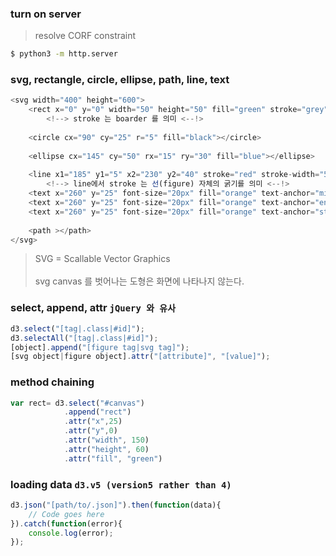 ### turn on server
> resolve CORF constraint
~~~bash
$ python3 -m http.server
~~~

### svg, rectangle, circle, ellipse, path, line, text
~~~javascript
<svg width="400" height="600">
	<rect x="0" y="0" width="50" height="50" fill="green" stroke="grey" stroke-width="5px"></rect>
		<!--> stroke 는 boarder 를 의미 <--!>
  	
	<circle cx="90" cy="25" r="5" fill="black"></circle>
  	
	<ellipse cx="145" cy="50" rx="15" ry="30" fill="blue"></ellipse>
  	
	<line x1="185" y1="5" x2="230" y2="40" stroke="red" stroke-width="5"></line>
  		<!--> line에서 stroke 는 선(figure) 자체의 굵기를 의미 <--!>
	<text x="260" y="25" font-size="20px" fill="orange" text-anchor="middle"> Hellow World</text>
  	<text x="260" y="25" font-size="20px" fill="orange" text-anchor="end"> Hellow World</text>
  	<text x="260" y="25" font-size="20px" fill="orange" text-anchor="start"> Hellow World</text>
  	
	<path ></path>
</svg>
~~~
> SVG = Scallable Vector Graphics 
<br></br>
> svg canvas 를 벗어나는 도형은 화면에 나타나지 않는다. 

### select, append, attr ``` jQuery 와 유사 ```
~~~javascript
d3.select("[tag|.class|#id]"); 
d3.selectAll("[tag|.class|#id]");
[object].append("[figure tag|svg tag]");
[svg object|figure object].attr("[attribute]", "[value]");
~~~

### method chaining
~~~javascript
var rect= d3.select("#canvas")
            .append("rect")
            .attr("x",25)
            .attr("y",0)
            .attr("width", 150)
            .attr("height", 60)
            .attr("fill", "green")
~~~

### loading data ``` d3.v5 (version5 rather than 4) ```
~~~javascript
d3.json("[path/to/.json]").then(function(data){
	// Code goes here
}).catch(function(error){
	console.log(error);
});
~~~
